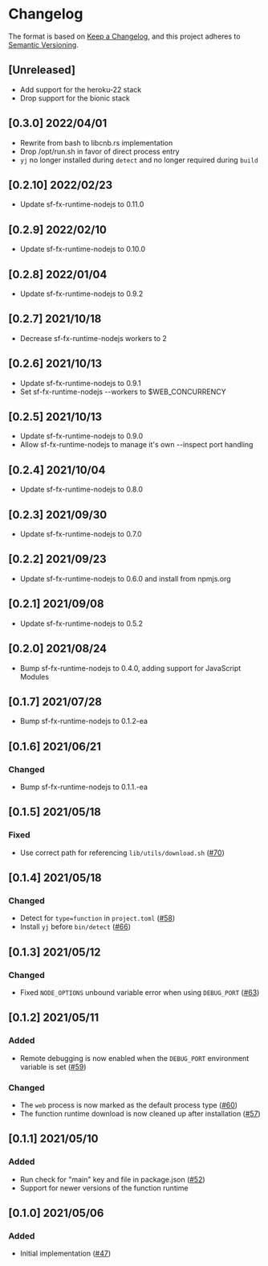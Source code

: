 # Changelog
The format is based on [Keep a Changelog](https://keepachangelog.com/en/1.0.0/),
and this project adheres to [Semantic Versioning](https://semver.org/spec/v2.0.0.html).

## [Unreleased]

- Add support for the heroku-22 stack
- Drop support for the bionic stack

## [0.3.0] 2022/04/01

- Rewrite from bash to libcnb.rs implementation
- Drop /opt/run.sh in favor of direct process entry
- `yj` no longer installed during `detect` and no longer required during `build`

## [0.2.10] 2022/02/23

- Update sf-fx-runtime-nodejs to 0.11.0

## [0.2.9] 2022/02/10

- Update sf-fx-runtime-nodejs to 0.10.0

## [0.2.8] 2022/01/04

- Update sf-fx-runtime-nodejs to 0.9.2

## [0.2.7] 2021/10/18

- Decrease sf-fx-runtime-nodejs workers to 2

## [0.2.6] 2021/10/13

- Update sf-fx-runtime-nodejs to 0.9.1
- Set sf-fx-runtime-nodejs --workers to $WEB_CONCURRENCY

## [0.2.5] 2021/10/13

- Update sf-fx-runtime-nodejs to 0.9.0
- Allow sf-fx-runtime-nodejs to manage it's own --inspect port handling

## [0.2.4] 2021/10/04

- Update sf-fx-runtime-nodejs to 0.8.0

## [0.2.3] 2021/09/30

- Update sf-fx-runtime-nodejs to 0.7.0

## [0.2.2] 2021/09/23

- Update sf-fx-runtime-nodejs to 0.6.0 and install from npmjs.org

## [0.2.1] 2021/09/08

- Update sf-fx-runtime-nodejs to 0.5.2

## [0.2.0] 2021/08/24

- Bump sf-fx-runtime-nodejs to 0.4.0, adding support for JavaScript Modules

## [0.1.7] 2021/07/28

- Bump sf-fx-runtime-nodejs to 0.1.2-ea

## [0.1.6] 2021/06/21
### Changed
- Bump sf-fx-runtime-nodejs to 0.1.1.-ea

## [0.1.5] 2021/05/18
### Fixed
- Use correct path for referencing `lib/utils/download.sh` ([#70](https://github.com/heroku/buildpacks-nodejs/pull/70))

## [0.1.4] 2021/05/18
### Changed
- Detect for `type=function` in `project.toml` ([#58](https://github.com/heroku/buildpacks-nodejs/pull/58))
- Install `yj` before `bin/detect` ([#66](https://github.com/heroku/buildpacks-nodejs/pull/66))

## [0.1.3] 2021/05/12
### Changed
- Fixed `NODE_OPTIONS` unbound variable error when using `DEBUG_PORT` ([#63](https://github.com/heroku/buildpacks-nodejs/pull/63))

## [0.1.2] 2021/05/11
### Added
- Remote debugging is now enabled when the `DEBUG_PORT` environment variable is set ([#59](https://github.com/heroku/buildpacks-nodejs/pull/59))

### Changed
- The `web` process is now marked as the default process type ([#60](https://github.com/heroku/buildpacks-nodejs/pull/60))
- The function runtime download is now cleaned up after installation ([#57](https://github.com/heroku/buildpacks-nodejs/pull/57))

## [0.1.1] 2021/05/10
### Added
- Run check for "main" key and file in package.json ([#52](https://github.com/heroku/buildpacks-nodejs/pull/52))
- Support for newer versions of the function runtime

## [0.1.0] 2021/05/06
### Added
- Initial implementation ([#47](https://github.com/heroku/buildpacks-node/pull/47))
